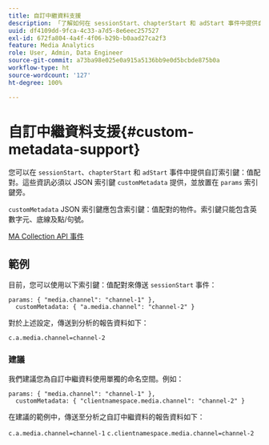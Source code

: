 ```yaml
---
title: 自訂中繼資料支援
description: 「了解如何在 sessionStart、chapterStart 和 adStart 事件中提供自訂索引鍵：值配對。」
uuid: df4109dd-9fca-4c33-a7d5-8e6eec257527
exl-id: 672fa804-4a4f-4f06-b29b-b0aad27ca2f3
feature: Media Analytics
role: User, Admin, Data Engineer
source-git-commit: a73ba98e025e0a915a5136bb9e0d5bcbde875b0a
workflow-type: ht
source-wordcount: '127'
ht-degree: 100%

---
```


# 自訂中繼資料支援{#custom-metadata-support}

您可以在 `sessionStart`、`chapterStart` 和 `adStart` 事件中提供自訂索引鍵：值配對。這些資訊必須以 JSON 索引鍵 `customMetadata` 提供，並放置在 `params` 索引鍵旁。

`customMetadata` JSON 索引鍵應包含索引鍵：值配對的物件。索引鍵只能包含英數字元、底線及點/句號。

[MA Collection API 事件](../mc-api-ref/mc-api-events-req.md)

## 範例

目前，您可以使用以下索引鍵：值配對來傳送 `sessionStart` 事件：

```
params: { "media.channel": "channel-1" },
  customMetadata: { "a.media.channel": "channel-2" }
```

對於上述設定，傳送到分析的報告資料如下：

`c.a.media.channel=channel-2`

### 建議

我們建議您為自訂中繼資料使用單獨的命名空間。例如：

```
params: { "media.channel": "channel-1" },
  customMetadata: { "clientnamespace.media.channel": "channel-2" }
```

在建議的範例中，傳送至分析之自訂中繼資料的報告資料如下：

`c.a.media.channel=channel-1`
`c.clientnamespace.media.channel=channel-2`
